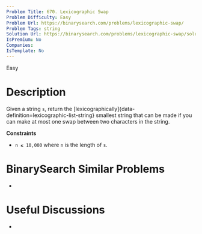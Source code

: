 ```yaml
---
Problem Title: 670. Lexicographic Swap
Problem Difficulty: Easy
Problem Url: https://binarysearch.com/problems/lexicographic-swap/
Problem Tags: string
Solution Url: https://binarysearch.com/problems/lexicographic-swap/solutions/
IsPremium: No
Companies: 
IsTemplate: No
---
```


<span style="color: ;">Easy</span>

# Description

Given a string `s`, return the [lexicographically]{data-definition=lexicographic-list-string} smallest string that can be made if you can make at most one swap between two characters in the string.

**Constraints**
- `n ≤ 10,000` where `n` is the length of `s`.

# BinarySearch Similar Problems

- []()

# Useful Discussions

- []()
